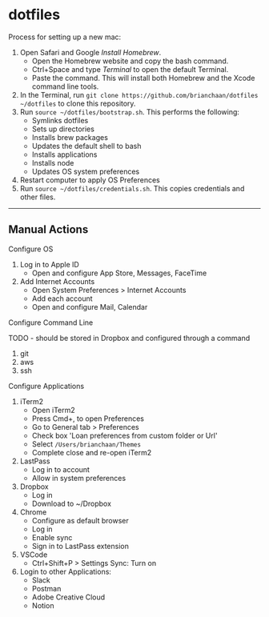 # dotfiles

Process for setting up a new mac:

1. Open Safari and Google *Install Homebrew*. 
    - Open the Homebrew website and copy the bash command.
    - Ctrl+Space and type *Terminal* to open the default Terminal.
    - Paste the command. This will install both Homebrew and the Xcode command line tools.
1. In the Terminal, run ```git clone https://github.com/brianchaan/dotfiles ~/dotfiles``` to clone this repository.
1. Run ```source ~/dotfiles/bootstrap.sh```. This performs the following:
    - Symlinks dotfiles
    - Sets up directories
    - Installs brew packages
    - Updates the default shell to bash
    - Installs applications
    - Installs node
    - Updates OS system preferences
1. Restart computer to apply OS Preferences
1. Run ```source ~/dotfiles/credentials.sh```. This copies credentials and other files.

---

## Manual Actions

Configure OS

1. Log in to Apple ID
    - Open and configure App Store, Messages, FaceTime
1. Add Internet Accounts
    - Open System Preferences > Internet Accounts
    - Add each account
    - Open and configure Mail, Calendar


Configure Command Line

TODO - should be stored in Dropbox and configured through a command
1. git
1. aws
1. ssh

Configure Applications

1. iTerm2
    - Open iTerm2
    - Press Cmd+, to open Preferences
    - Go to General tab > Preferences
    - Check box 'Loan preferences from custom folder or Url'
    - Select ```/Users/brianchaan/Themes```
    - Complete close and re-open iTerm2
1. LastPass
    - Log in to account
    - Allow in system preferences
1. Dropbox
    - Log in
    - Download to ~/Dropbox
1. Chrome
    - Configure as default browser
    - Log in
    - Enable sync
    - Sign in to LastPass extension
1. VSCode
    - Ctrl+Shift+P > Settings Sync: Turn on
1. Login to other Applications:
    - Slack
    - Postman
    - Adobe Creative Cloud
    - Notion
